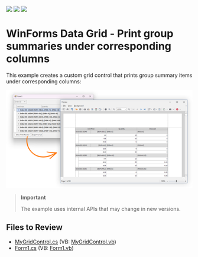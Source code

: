 <!-- default badges list -->
![](https://img.shields.io/endpoint?url=https://codecentral.devexpress.com/api/v1/VersionRange/128630777/23.1.1%2B)
[![](https://img.shields.io/badge/Open_in_DevExpress_Support_Center-FF7200?style=flat-square&logo=DevExpress&logoColor=white)](https://supportcenter.devexpress.com/ticket/details/E2084)
[![](https://img.shields.io/badge/📖_How_to_use_DevExpress_Examples-e9f6fc?style=flat-square)](https://docs.devexpress.com/GeneralInformation/403183)
<!-- default badges end -->

# WinForms Data Grid - Print group summaries under corresponding columns

This example creates a custom grid control that prints group summary items under corresponding columns: 

![WinForms Data Grid - Print group summaries under corresponding columns](https://raw.githubusercontent.com/DevExpress-Examples/winforms-grid-print-group-summary-under-columns/23.1.1%2B/media/winforms-grid-print-preview.png)


> **Important**
>
> The example uses internal APIs that may change in new versions.


## Files to Review

* [MyGridControl.cs](./CS/Q250602/MyGridControl.cs) (VB: [MyGridControl.vb](./VB/Q250602/MyGridControl.vb))
* [Form1.cs](./CS/Q250602/Form1.cs) (VB: [Form1.vb](./VB/Q250602/Form1.vb))

